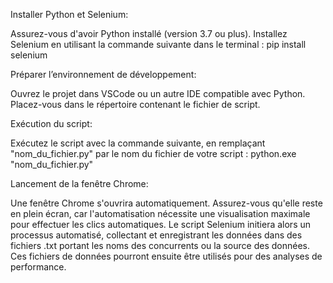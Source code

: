 Installer Python et Selenium:

Assurez-vous d'avoir Python installé (version 3.7 ou plus).
Installez Selenium en utilisant la commande suivante dans le terminal :
pip install selenium

Préparer l’environnement de développement:
  
Ouvrez le projet dans VSCode ou un autre IDE compatible avec Python.
Placez-vous dans le répertoire contenant le fichier de script.

Exécution du script:

Exécutez le script avec la commande suivante, en remplaçant "nom_du_fichier.py" par le nom du fichier de votre script :
python.exe "nom_du_fichier.py"

Lancement de la fenêtre Chrome:

Une fenêtre Chrome s'ouvrira automatiquement. 
Assurez-vous qu'elle reste en plein écran, car l'automatisation nécessite une visualisation maximale pour effectuer les clics automatiques.
Le script Selenium initiera alors un processus automatisé, collectant et enregistrant les données dans des fichiers .txt portant les noms des concurrents ou la source des données.
Ces fichiers de données pourront ensuite être utilisés pour des analyses de performance.
